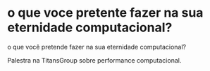 o que voce pretente fazer na sua eternidade computacional?
==========================================================

o que você pretende fazer na sua eternidade computacional?

Palestra na TitansGroup sobre performance computacional.

